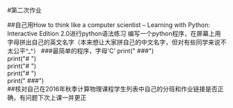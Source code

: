 #第二次作业

##自己用How to think like a computer scientist – Learning with Python: Interactive Edition 2.0进行python语法练习
编写一个python程序，在屏幕上用字母拼出自己的英文名字（本来想让大家拼自己的中文名字，但对有些同学来说不太公平^_^）
###最简单的程序，字母'C'
print(" ###") <br/>
print("#   ") <br/>
print("#   ") <br/>
print("#   ") <br/>
print(" ###") <br/>
##核对自己在2016年秋季计算物理课程学生列表中自己的分班和作业链接是否正确，有问题下次上课一并更正
